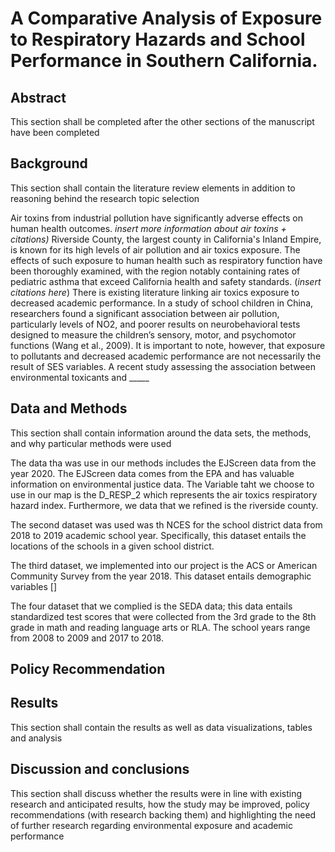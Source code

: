 # A Comparative Analysis of Exposure to Respiratory Hazards and School Performance in Southern California.

## Abstract
This section shall be completed after the other sections of the manuscript have been completed

## Background
This section shall contain the literature review elements in addition to reasoning behind the research topic selection

Air toxins from industrial pollution have significantly adverse effects on human health outcomes. *insert more information about air toxins + citations)* Riverside County, the largest county in California's Inland Empire, is known for its high levels of air pollution and air toxics exposure. The effects of such exposure to human health such as respiratory function have been thoroughly examined, with the region notably containing rates of pediatric asthma that exceed California health and safety standards. (*insert citations here*) There is existing literature linking air toxics exposure to decreased academic performance. In a study of school children in China, researchers found a significant association between air pollution, particularly levels of NO2, and poorer results on neurobehavioral tests designed to measure the children’s sensory, motor, and psychomotor functions (Wang et al., 2009). It is important to note, however, that exposure to pollutants and decreased academic performance are not necessarily the result of SES variables. A recent study assessing the association between environmental toxicants and _____

## Data and Methods
This section shall contain information around the data sets, the methods, and why particular methods were used

The data tha was use in our methods includes the EJScreen data from the year 2020. The EJScreen data comes from the EPA and has valuable information on environmental justice data. The Variable taht we choose to use in our map is the D_RESP_2 which represents the air toxics respiratory hazard index. Furthermore, we data that we refined is the riverside county. 

The second dataset was used was th NCES for the school district data from 2018 to 2019 academic school year. Specifically, this dataset entails the locations of the schools in a given school district.  

The third dataset, we implemented into our project is the ACS or American Community Survey from the year 2018. This dataset entails demographic variables []

The four dataset that we complied is the SEDA data; this data entails standardized test scores that were collected from the 3rd grade to the 8th grade in math and reading language arts or RLA. The school years range from 2008 to 2009 and 2017 to 2018. 

## Policy Recommendation 

## Results
This section shall contain the results as well as data visualizations, tables and analysis

## Discussion and conclusions
This section shall discuss whether the results were in line with existing research and anticipated results, how the study may be improved, policy recommendations (with research backing them) and highlighting the need of further research regarding environmental exposure and academic performance
